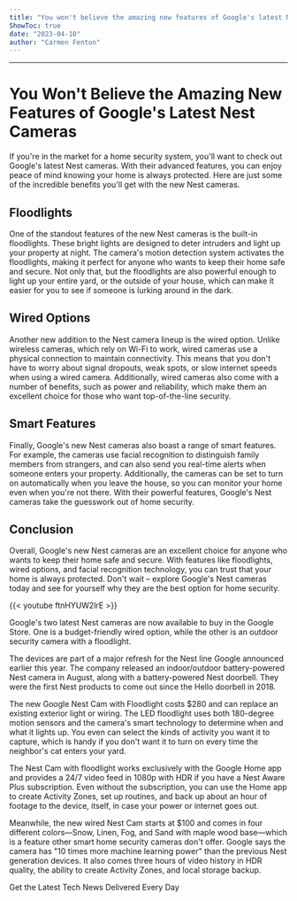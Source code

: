 ```yaml
---
title: "You won't believe the amazing new features of Google's latest Nest cameras – with floodlights and wired options, your home will never feel safer!"
ShowToc: true 
date: "2023-04-10"
author: "Carmen Fenton"
---
```

*****
# You Won't Believe the Amazing New Features of Google's Latest Nest Cameras

If you're in the market for a home security system, you'll want to check out Google's latest Nest cameras. With their advanced features, you can enjoy peace of mind knowing your home is always protected. Here are just some of the incredible benefits you'll get with the new Nest cameras.

## Floodlights

One of the standout features of the new Nest cameras is the built-in floodlights. These bright lights are designed to deter intruders and light up your property at night. The camera's motion detection system activates the floodlights, making it perfect for anyone who wants to keep their home safe and secure. Not only that, but the floodlights are also powerful enough to light up your entire yard, or the outside of your house, which can make it easier for you to see if someone is lurking around in the dark.

## Wired Options

Another new addition to the Nest camera lineup is the wired option. Unlike wireless cameras, which rely on Wi-Fi to work, wired cameras use a physical connection to maintain connectivity. This means that you don't have to worry about signal dropouts, weak spots, or slow internet speeds when using a wired camera. Additionally, wired cameras also come with a number of benefits, such as power and reliability, which make them an excellent choice for those who want top-of-the-line security.

## Smart Features

Finally, Google's new Nest cameras also boast a range of smart features. For example, the cameras use facial recognition to distinguish family members from strangers, and can also send you real-time alerts when someone enters your property. Additionally, the cameras can be set to turn on automatically when you leave the house, so you can monitor your home even when you're not there. With their powerful features, Google's Nest cameras take the guesswork out of home security.

## Conclusion

Overall, Google's new Nest cameras are an excellent choice for anyone who wants to keep their home safe and secure. With features like floodlights, wired options, and facial recognition technology, you can trust that your home is always protected. Don't wait – explore Google's Nest cameras today and see for yourself why they are the best option for home security.

{{< youtube ftnHYUW2lrE >}} 




Google's two latest Nest cameras are now available to buy in the Google Store. One is a budget-friendly wired option, while the other is an outdoor security camera with a floodlight.

 

The devices are part of a major refresh for the Nest line Google announced earlier this year. The company released an indoor/outdoor battery-powered Nest camera in August, along with a battery-powered Nest doorbell. They were the first Nest products to come out since the Hello doorbell in 2018.

 

The new Google Nest Cam with Floodlight costs $280 and can replace an existing exterior light or wiring. The LED floodlight uses both 180-degree motion sensors and the camera's smart technology to determine when and what it lights up. You even can select the kinds of activity you want it to capture, which is handy if you don't want it to turn on every time the neighbor's cat enters your yard.

 

The Nest Cam with floodlight works exclusively with the Google Home app and provides a 24/7 video feed in 1080p with HDR if you have a Nest Aware Plus subscription. Even without the subscription, you can use the Home app to create Activity Zones, set up routines, and back up about an hour of footage to the device, itself, in case your power or internet goes out.

 

Meanwhile, the new wired Nest Cam starts at $100 and comes in four different colors—Snow, Linen, Fog, and Sand with maple wood base—which is a feature other smart home security cameras don't offer. Google says the camera has "10 times more machine learning power" than the previous Nest generation devices. It also comes three hours of video history in HDR quality, the ability to create Activity Zones, and local storage backup.

 

Get the Latest Tech News Delivered Every Day




